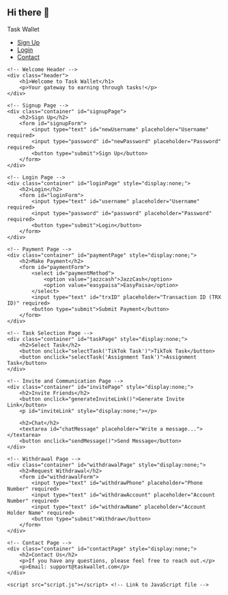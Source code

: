 ## Hi there 👋
<!DOCTYPE html>
<html>
<head>
    <title>Task Wallet | Welcome</title>
    <link rel="stylesheet" type="text/css" href="style.css"> <!-- Link to CSS file -->
    <meta name="viewport" content="width=device-width, initial-scale=1.0"> <!-- Responsive Design -->
</head>
<body>
    <!-- Navigation Bar -->
    <div class="navbar">
        <div class="logo">Task Wallet</div>
        <ul>
            <li><a href="#signupPage">Sign Up</a></li>
            <li><a href="#loginPage">Login</a></li>
            <li><a href="#contactPage">Contact</a></li>
        </ul>
    </div>

    <!-- Welcome Header -->
    <div class="header">
        <h1>Welcome to Task Wallet</h1>
        <p>Your gateway to earning through tasks!</p>
    </div>

    <!-- Signup Page -->
    <div class="container" id="signupPage">
        <h2>Sign Up</h2>
        <form id="signupForm">
            <input type="text" id="newUsername" placeholder="Username" required>
            <input type="password" id="newPassword" placeholder="Password" required>
            <button type="submit">Sign Up</button>
        </form>
    </div>

    <!-- Login Page -->
    <div class="container" id="loginPage" style="display:none;">
        <h2>Login</h2>
        <form id="loginForm">
            <input type="text" id="username" placeholder="Username" required>
            <input type="password" id="password" placeholder="Password" required>
            <button type="submit">Login</button>
        </form>
    </div>

    <!-- Payment Page -->
    <div class="container" id="paymentPage" style="display:none;">
        <h2>Make Payment</h2>
        <form id="paymentForm">
            <select id="paymentMethod">
                <option value="jazzcash">JazzCash</option>
                <option value="easypaisa">EasyPaisa</option>
            </select>
            <input type="text" id="trxID" placeholder="Transaction ID (TRX ID)" required>
            <button type="submit">Submit Payment</button>
        </form>
    </div>

    <!-- Task Selection Page -->
    <div class="container" id="taskPage" style="display:none;">
        <h2>Select Task</h2>
        <button onclick="selectTask('TikTok Task')">TikTok Task</button>
        <button onclick="selectTask('Assignment Task')">Assignment Task</button>
    </div>

    <!-- Invite and Communication Page -->
    <div class="container" id="invitePage" style="display:none;">
        <h2>Invite Friends</h2>
        <button onclick="generateInviteLink()">Generate Invite Link</button>
        <p id="inviteLink" style="display:none;"></p>

        <h2>Chat</h2>
        <textarea id="chatMessage" placeholder="Write a message..."></textarea>
        <button onclick="sendMessage()">Send Message</button>
    </div>

    <!-- Withdrawal Page -->
    <div class="container" id="withdrawalPage" style="display:none;">
        <h2>Request Withdrawal</h2>
        <form id="withdrawalForm">
            <input type="text" id="withdrawPhone" placeholder="Phone Number" required>
            <input type="text" id="withdrawAccount" placeholder="Account Number" required>
            <input type="text" id="withdrawName" placeholder="Account Holder Name" required>
            <button type="submit">Withdraw</button>
        </form>
    </div>

    <!-- Contact Page -->
    <div class="container" id="contactPage" style="display:none;">
        <h2>Contact Us</h2>
        <p>If you have any questions, please feel free to reach out.</p>
        <p>Email: support@taskwallet.com</p>
    </div>

    <script src="script.js"></script> <!-- Link to JavaScript file -->
</body>
</html>
<!--
**Taskwale/Taskwale** is a ✨ _special_ ✨ repository because its `README.md` (this file) appears on your GitHub profile.

Here are some ideas to get you started:

- 🔭 I’m currently working on ...
- 🌱 I’m currently learning ...
- 👯 I’m looking to collaborate on ...
- 🤔 I’m looking for help with ...
- 💬 Ask me about ...
- 📫 How to reach me: ...
- 😄 Pronouns: ...
- ⚡ Fun fact: ...
-->
